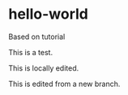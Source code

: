 # hello-world
Based on tutorial

This is a test.

This is locally edited.

This is edited from a new branch.